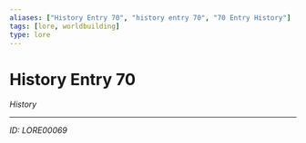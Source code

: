 ```yaml
---
aliases: ["History Entry 70", "history entry 70", "70 Entry History"]
tags: [lore, worldbuilding]
type: lore
---
```


# History Entry 70

*History*

---
*ID: LORE00069*